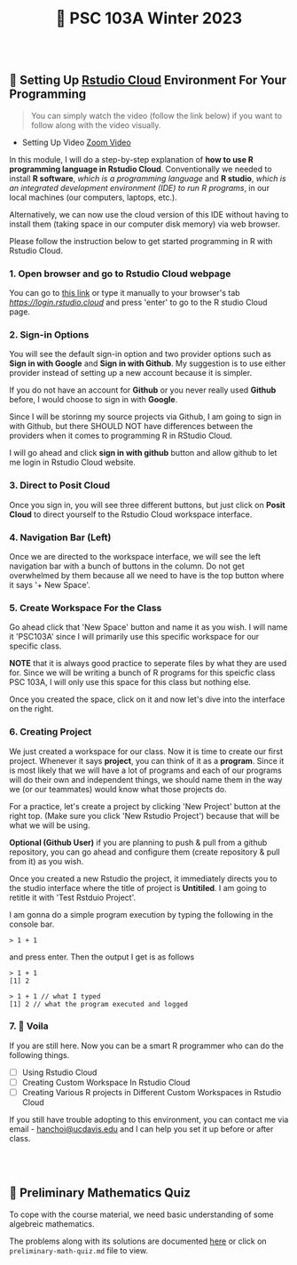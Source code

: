 <br />
<br />

<h1 align="center">
 📌 PSC 103A Winter 2023 
</h1>

<br />
<br />

## 🚩 Setting Up [Rstudio Cloud](https://posit.cloud/) Environment For Your Programming

> You can simply watch the video (follow the link below) if you want to follow along with the video visually. 

- Setting Up Video [Zoom Video](https://ucdavis.zoom.us/rec/share/xoax6bDOVHMeKeg_V7CBetJPWUpCsvZQH1a1jx8m-tPxGM9f9X-uccqTiFszJdHS.FbZz0L7fDrsAcJrc)

In this module, I will do a step-by-step explanation of **how to use R programming language in Rstudio Cloud**. Conventionally we needed to install **R software**, _which is a programming language_ and **R studio**, _which is an integrated development environment (IDE) to run R programs_, in our local machines (our computers, laptops, etc.).

Alternatively, we can now use the cloud version of this IDE without having to install them (taking space in our computer disk memory) via web browser.

Please follow the instruction below to get started programming in R with Rstudio Cloud.

### 1. Open browser and go to Rstudio Cloud webpage

You can go to [this link](https://login.rstudio.cloud/) or type it manually to your browser's tab *https://login.rstudio.cloud* and press 'enter' to go to the R studio Cloud page.

### 2. Sign-in Options

You will see the default sign-in option and two provider options such as **Sign in with Google** and **Sign in with Github**. My suggestion is to use either provider instead of setting up a new account because it is simpler.

If you do not have an account for **Github** or you never really used **Github** before, I would choose to sign in with **Google**.

Since I will be storinng my source projects via Github, I am going to sign in with Github, but there SHOULD NOT have differences between the providers when it comes to programming R in RStudio Cloud.

I will go ahead and click **sign in with github** button and allow github to let me login in Rstudio Cloud website.

### 3. Direct to Posit Cloud

Once you sign in, you will see three different buttons, but just click on **Posit Cloud** to direct yourself to the Rstudio Cloud workspace interface.

### 4. Navigation Bar (Left)

Once we are directed to the workspace interface, we will see the left navigation bar with a bunch of buttons in the column.
Do not get overwhelmed by them because all we need to have is the top button where it says '+ New Space'.

### 5. Create Workspace For the Class

Go ahead click that 'New Space' button and name it as you wish. I will name it 'PSC103A' since I will primarily use this specific workspace for our specific class.

**NOTE** that it is always good practice to seperate files by what they are used for. Since we will be writing a bunch of R programs for this speicfic class PSC 103A, I will only use this space for this class but nothing else.

Once you created the space, click on it and now let's dive into the interface on the right.

### 6. Creating Project

We just created a workspace for our class. Now it is time to create our first project. Whenever it says **project**, you can think of it as a **program**. Since it is most likely that we will have a lot of programs and each of our programs will do their own and independent things, we should name them in the way we (or our teammates) would know what those projects do.

For a practice, let's create a project by clicking 'New Project' button at the right top. (Make sure you click 'New Rstudio Project') because that will be what we will be using.

**Optional (Github User)** if you are planning to push & pull from a github repository, you can go ahead and configure them (create repository & pull from it) as you wish.

Once you created a new Rstudio the project, it immediately directs you to the studio interface where the title of project is **Untitiled**. I am going to retitle it with 'Test Rstduio Project'.

I am gonna do a simple program execution by typing the following in the console bar.

```
> 1 + 1
```

and press enter. Then the output I get is as follows

```
> 1 + 1
[1] 2
```

```
> 1 + 1 // what I typed
[1] 2 // what the program executed and logged
```

### 7. 👏 Voila

If you are still here. Now you can be a smart R programmer who can do the following things.

- [ ] Using Rstudio Cloud
- [ ] Creating Custom Workspace In Rstudio Cloud
- [ ] Creating Various R projects in Different Custom Workspaces in Rstudio Cloud

If you still have trouble adopting to this environment, you can contact me via email - [hanchoi@ucdavis.edu]() and I can help you set it up before or after class.

<br />
<br />

## 🚩 Preliminary Mathematics Quiz

To cope with the course material, we need basic understanding of some algebreic mathematics.

The problems along with its solutions are documented [here](./preliminary-math-quiz.md) or click on `preliminary-math-quiz.md` file to view.
